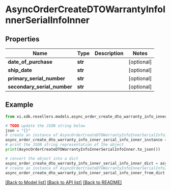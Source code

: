 # AsyncOrderCreateDTOWarrantyInfoInnerSerialInfoInner


## Properties

Name | Type | Description | Notes
------------ | ------------- | ------------- | -------------
**date_of_purchase** | **str** |  | [optional] 
**ship_date** | **str** |  | [optional] 
**primary_serial_number** | **str** |  | [optional] 
**secondary_serial_number** | **str** |  | [optional] 

## Example

```python
from xi.sdk.resellers.models.async_order_create_dto_warranty_info_inner_serial_info_inner import AsyncOrderCreateDTOWarrantyInfoInnerSerialInfoInner

# TODO update the JSON string below
json = "{}"
# create an instance of AsyncOrderCreateDTOWarrantyInfoInnerSerialInfoInner from a JSON string
async_order_create_dto_warranty_info_inner_serial_info_inner_instance = AsyncOrderCreateDTOWarrantyInfoInnerSerialInfoInner.from_json(json)
# print the JSON string representation of the object
print(AsyncOrderCreateDTOWarrantyInfoInnerSerialInfoInner.to_json())

# convert the object into a dict
async_order_create_dto_warranty_info_inner_serial_info_inner_dict = async_order_create_dto_warranty_info_inner_serial_info_inner_instance.to_dict()
# create an instance of AsyncOrderCreateDTOWarrantyInfoInnerSerialInfoInner from a dict
async_order_create_dto_warranty_info_inner_serial_info_inner_from_dict = AsyncOrderCreateDTOWarrantyInfoInnerSerialInfoInner.from_dict(async_order_create_dto_warranty_info_inner_serial_info_inner_dict)
```
[[Back to Model list]](../README.md#documentation-for-models) [[Back to API list]](../README.md#documentation-for-api-endpoints) [[Back to README]](../README.md)


